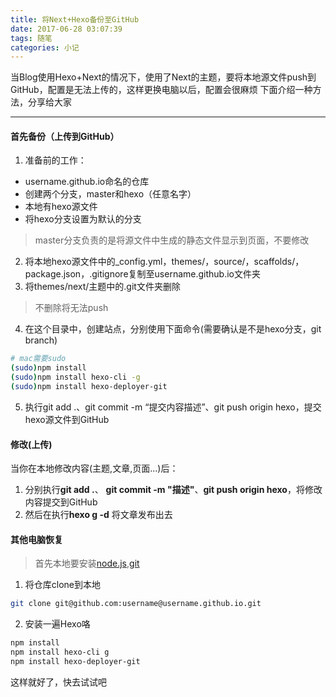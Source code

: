 ```yaml
---
title: 将Next+Hexo备份至GitHub
date: 2017-06-28 03:07:39
tags: 随笔
categories: 小记
---
```



当Blog使用Hexo+Next的情况下，使用了Next的主题，要将本地源文件push到GitHub，配置是无法上传的，这样更换电脑以后，配置会很麻烦
下面介绍一种方法，分享给大家
<!-- more -->

----------
#### 首先备份（上传到GitHub）
1. 准备前的工作：
 - username.github.io命名的仓库
 - 创建两个分支，master和hexo（任意名字）
 - 本地有hexo源文件
 - 将hexo分支设置为默认的分支
> master分支负责的是将源文件中生成的静态文件显示到页面，不要修改

2. 将本地hexo源文件中的_config.yml，themes/，source/，scaffolds/，package.json，.gitignore复制至username.github.io文件夹
3. 将themes/next/主题中的.git文件夹删除
> 不删除将无法push

4. 在这个目录中，创建站点，分别使用下面命令(需要确认是不是hexo分支，git branch)
```bash
# mac需要sudo
(sudo)npm install
(sudo)npm install hexo-cli -g
(sudo)npm install hexo-deployer-git
```
5. 执行git add .、git commit -m “提交内容描述”、git push origin hexo，提交hexo源文件到GitHub

#### 修改(上传)
当你在本地修改内容(主题,文章,页面...)后：
1. 分别执行**git add .**、 **git commit -m "描述"**、**git push origin hexo**，将修改内容提交到GitHub
2. 然后在执行**hexo g -d** 将文章发布出去


#### 其他电脑恢复
> 首先本地要安装[node.js](https://nodejs.org/),[git](https://github.com/)

1. 将仓库clone到本地
```bash
git clone git@github.com:username@username.github.io.git
```
2. 安装一遍Hexo咯
```powershell
npm install 
npm install hexo-cli g
npm install hexo-deployer-git
```
这样就好了，快去试试吧

